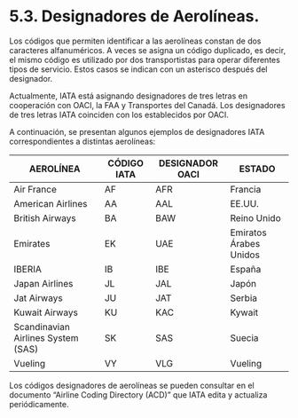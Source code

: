 
# 5.3. Designadores de Aerolíneas.

Los códigos que permiten identificar a las aerolíneas constan de dos caracteres alfanuméricos. A veces se asigna un código duplicado, es decir, el mismo código es utilizado por dos transportistas para operar diferentes tipos de servicio. Estos casos se indican con un asterisco después del designador.

Actualmente, lATA está asignando designadores de tres letras en cooperación con OACI, la FAA y Transportes del Canadá. Los designadores de tres letras IATA coinciden con los establecidos por OACI.

A continuación, se presentan algunos ejemplos de designadores IATA correspondientes a distintas aerolíneas:

| AEROLÍNEA                          | CÓDIGO IATA | DESIGNADOR OACI | ESTADO                 |
| ---------------------------------- | ----------- | --------------- | ---------------------- |
| Air France                         | AF          | AFR             | Francia                |
| American Airlines                  | AA          | AAL             | EE.UU.                 |
| British Airways                    | BA          | BAW             | Reino Unido            |
| Emirates                           | EK          | UAE             | Emiratos Árabes Unidos |
| IBERIA                             | IB          | IBE             | España                 |
| Japan Airlines                     | JL          | JAL             | Japón                  |
| Jat Airways                        | JU          | JAT             | Serbia                 |
| Kuwait Airways                     | KU          | KAC             | Kywait                 |
| Scandinavian Airlines System (SAS) | SK          | SAS             | Suecia                 |
| Vueling                            | VY          | VLG             | Vueling                |

Los códigos designadores de aerolíneas se pueden consultar en el documento “Airline Coding Directory (ACD)” que IATA edita y actualiza periódicamente.